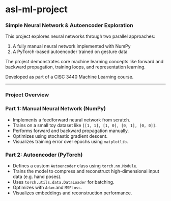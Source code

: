 # asl-ml-project
### Simple Neural Network & Autoencoder Exploration

This project explores neural networks through two parallel approaches:

1. A fully manual neural network implemented with NumPy
2. A PyTorch-based autoencoder trained on gesture data

The project demonstrates core machine learning concepts like forward and backward propagation, training loops, and representation learning.

Developed as part of a CISC 3440 Machine Learning course.

---

### Project Overview

### Part 1: Manual Neural Network (NumPy)
- Implements a feedforward neural network from scratch.
- Trains on a small toy dataset like `[[1, 1], [1, 0], [0, 1], [0, 0]]`.
- Performs forward and backward propagation manually.
- Optimizes using stochastic gradient descent.
- Visualizes training error over epochs using `matplotlib`.

### Part 2: Autoencoder (PyTorch)
- Defines a custom `Autoencoder` class using `torch.nn.Module`.
- Trains the model to compress and reconstruct high-dimensional input data (e.g. hand poses).
- Uses `torch.utils.data.DataLoader` for batching.
- Optimizes with `Adam` and `MSELoss`.
- Visualizes embeddings and reconstruction performance.
